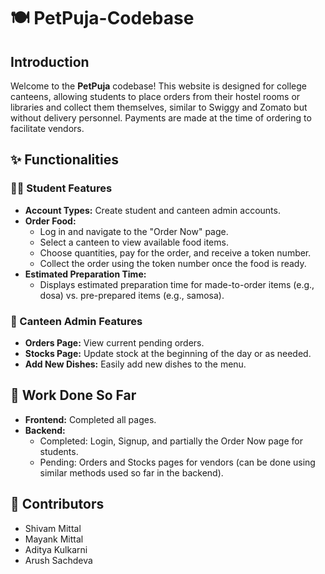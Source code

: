 # 🍽️ PetPuja-Codebase

## Introduction
Welcome to the **PetPuja** codebase! This website is designed for college canteens, allowing students to place orders from their hostel rooms or libraries and collect them themselves, similar to Swiggy and Zomato but without delivery personnel. Payments are made at the time of ordering to facilitate vendors.

## ✨ Functionalities

### 🧑‍🎓 Student Features
- **Account Types:** Create student and canteen admin accounts.
- **Order Food:** 
  - Log in and navigate to the "Order Now" page.
  - Select a canteen to view available food items.
  - Choose quantities, pay for the order, and receive a token number.
  - Collect the order using the token number once the food is ready.
- **Estimated Preparation Time:** 
  - Displays estimated preparation time for made-to-order items (e.g., dosa) vs. pre-prepared items (e.g., samosa).

### 🍲 Canteen Admin Features
- **Orders Page:** View current pending orders.
- **Stocks Page:** Update stock at the beginning of the day or as needed.
- **Add New Dishes:** Easily add new dishes to the menu.

## 🚧 Work Done So Far
- **Frontend:** Completed all pages.
- **Backend:** 
  - Completed: Login, Signup, and partially the Order Now page for students.
  - Pending: Orders and Stocks pages for vendors (can be done using similar methods used so far in the backend).

## 👥 Contributors
- Shivam Mittal
- Mayank Mittal
- Aditya Kulkarni
- Arush Sachdeva
